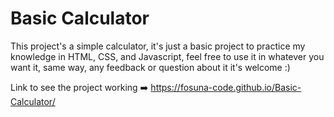 # Basic Calculator
This project's a simple calculator, it's just a basic project to practice my knowledge in HTML, CSS, and Javascript, feel free to use it in whatever you want it, same way, any feedback or question about it  it's welcome :)

Link to see the project working ➡️ https://fosuna-code.github.io/Basic-Calculator/

